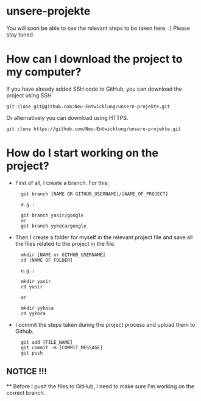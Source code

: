 # unsere-projekte

You will soon be able to see the relevant steps to be taken here. :)
Please stay tuned.

# How can I download the project to my computer?

If you have already added SSH code to GitHub, you can download the project using SSH.

    git clone git@github.com:Neu-Entwicklung/unsere-projekte.git

Or alternatively you can download using HTTPS.

    git clone https://github.com/Neu-Entwicklung/unsere-projekte.git

# How do I start working on the project?

- First of all, I create a branch. For this;

        git branch [NAME OR GITHUB_USERNAME]/[NAME_OF_PROJECT]

        e.g.:

        git branch yasir/google
        or
        git branch yykoca/google

- Then I create a folder for myself in the relevant project file and save all the files related to the project in the file.

        mkdir [NAME or GITHUB_USERNAME]
        cd [NAME OF FOLDER]

        e.g.:

        mkdir yasir
        cd yasir

        or 
        
        mkdir yykoca
        cd yykoca

- I commit the steps taken during the project process and upload them to Github.

        git add [FILE_NAME]
        git commit -m [COMMIT_MESSAGE]
        git push

## NOTICE !!! 
** Before I push the files to GitHub, I need to make sure I'm working on the correct branch.
